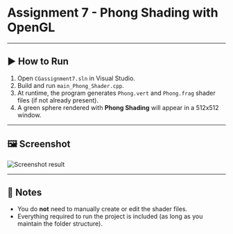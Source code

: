# Assignment 7 - Phong Shading with OpenGL

---

## ▶️ How to Run

1. Open `CGassignment7.sln` in Visual Studio.
2. Build and run `main_Phong_Shader.cpp`.
3. At runtime, the program generates `Phong.vert` and `Phong.frag` shader files (if not already present).
4. A green sphere rendered with **Phong Shading** will appear in a 512x512 window.

---

## 🖼️ Screenshot

![Screenshot result](https://github.com/user-attachments/assets/7a33c496-dd35-47fe-b3af-d724c6144b99)

---

## 📝 Notes
- You do **not** need to manually create or edit the shader files.
- Everything required to run the project is included (as long as you maintain the folder structure).

